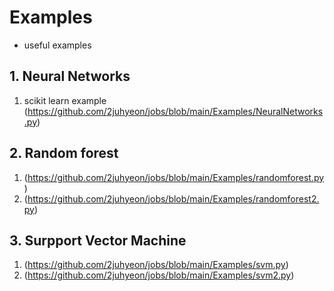 # Examples
  - useful examples
## 1. Neural Networks
  1. scikit learn example (https://github.com/2juhyeon/jobs/blob/main/Examples/NeuralNetworks.py)
## 2. Random forest
  1. (https://github.com/2juhyeon/jobs/blob/main/Examples/randomforest.py)
  2. (https://github.com/2juhyeon/jobs/blob/main/Examples/randomforest2.py)
## 3. Surpport Vector Machine
  1. (https://github.com/2juhyeon/jobs/blob/main/Examples/svm.py)
  2. (https://github.com/2juhyeon/jobs/blob/main/Examples/svm2.py)
